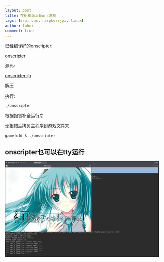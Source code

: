 ```yaml
---
layout: post
title: 在树梅派上玩ons游戏
tags: [arm, ons, raspberrypi, linux]
author: luhux
comment: true
---
```


已经编译好的onscripter:

[onscripter](https://pan.baidu.com/s/1B2DlsQ0UVtL8Nh3gX8Knyw)

源码:

[onscripter-jh](https://bitbucket.org/jh10001/onscripter-jh)

解压

执行:

	./onscripter
	
根据报错补全运行库

无报错后拷贝主程序到游戏文件夹

	gamefold $ ./onscripter

## onscripter也可以在tty运行

![ons_on_armlinux](https://raw.githubusercontent.com/luhux/images/master/ONS_ON_linux.png)
